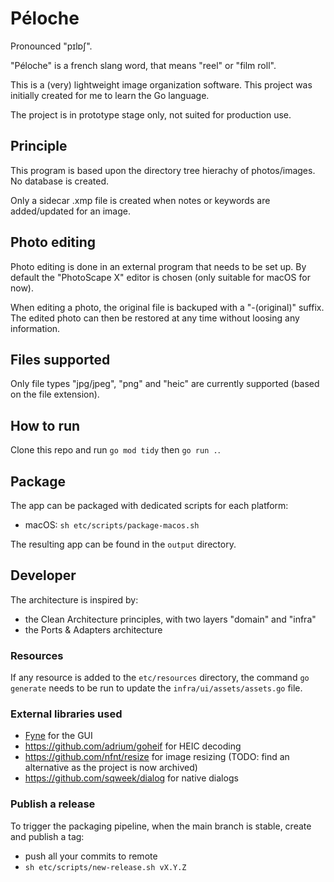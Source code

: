 # Péloche

Pronounced "pɪlɒʃ".

"Péloche" is a french slang word, that means "reel" or "film roll".

This is a (very) lightweight image organization software. This project was initially created for me to learn the Go language.

The project is in prototype stage only, not suited for production use.

## Principle

This program is based upon the directory tree hierachy of photos/images. No database is created.

Only a sidecar .xmp file is created when notes or keywords are added/updated for an image.

## Photo editing

Photo editing is done in an external program that needs to be set up. By default the "PhotoScape X" editor is chosen (only suitable for macOS for now).

When editing a photo, the original file is backuped with a "-(original)" suffix. The edited photo can then be restored at any time without loosing any information.

## Files supported

Only file types "jpg/jpeg", "png" and "heic" are currently supported (based on the file extension).

## How to run

Clone this repo and run `go mod tidy` then `go run .`.

## Package

The app can be packaged with dedicated scripts for each platform:

- macOS: `sh etc/scripts/package-macos.sh`

The resulting app can be found in the `output` directory.

## Developer

The architecture is inspired by:

- the Clean Architecture principles, with two layers "domain" and "infra"
- the Ports & Adapters architecture

### Resources

If any resource is added to the `etc/resources` directory, the command `go generate` needs to be run to update the `infra/ui/assets/assets.go` file.

### External libraries used

- [Fyne](https://fyne.io) for the GUI
- https://github.com/adrium/goheif for HEIC decoding
- https://github.com/nfnt/resize for image resizing (TODO: find an alternative as the project is now archived)
- https://github.com/sqweek/dialog for native dialogs

### Publish a release

To trigger the packaging pipeline, when the main branch is stable, create and publish a tag:

- push all your commits to remote
- `sh etc/scripts/new-release.sh vX.Y.Z`
